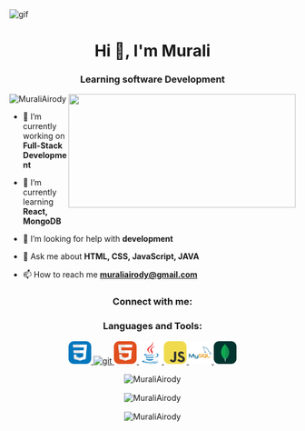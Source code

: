 <img width="100%" height="400" src="https://i.pinimg.com/originals/81/17/8b/81178b47a8598f0c81c4799f2cdd4057.gif" alt="gif">
<h1 align="center">Hi 👋, I'm Murali</h1>
<h3 align="center">Learning software Development</h3>
<img align="right" width="400" height="200" src="https://miro.medium.com/max/1360/1*IRGHmiGsa16stedQvIaZfw.gif" alt="">
<p align="left"> <img src="https://komarev.com/ghpvc/?username=MuraliAirody&label=Profile%20views&color=0e75b6&style=flat" alt="MuraliAirody" /> </p>

- 🔭 I’m currently working on **Full-Stack Development**

- 🌱 I’m currently learning **React, MongoDB**

- 🤝 I’m looking for help with **development**

- 💬 Ask me about **HTML, CSS, JavaScript, JAVA**

- 📫 How to reach me **muraliairody@gmail.com**

<h3 align="center">Connect with me:</h3>
<p align="center">
</p>

<h3 align="center">Languages and Tools:</h3>
<p align="center"> 
  <a href="https://www.w3schools.com/css/" target="_blank" rel="noreferrer"> <img src="https://github.com/tandpfun/skill-icons/blob/main/icons/CSS.svg" alt="css3" width="40" height="40"/> </a>
  <a href="https://git-scm.com/" target="_blank" rel="noreferrer"> <img src="https://www.vectorlogo.zone/logos/git-scm/git-scm-icon.svg" alt="git" width="40" height="40"/> </a> 
  <a href="https://www.w3.org/html/" target="_blank" rel="noreferrer"> <img src="https://github.com/tandpfun/skill-icons/blob/main/icons/HTML.svg" alt="html5" width="40" height="40"/> </a>
  <a href="https://www.java.com" target="_blank" rel="noreferrer"> <img src="https://raw.githubusercontent.com/devicons/devicon/master/icons/java/java-original.svg" alt="java" width="40" height="40"/> </a> 
  <a href="https://developer.mozilla.org/en-US/docs/Web/JavaScript" target="_blank" rel="noreferrer"> <img src="https://github.com/tandpfun/skill-icons/blob/main/icons/JavaScript.svg" alt="javascript" width="40" height="40"/> </a> 
  <a href="https://www.mysql.com/" target="_blank" rel="noreferrer"> <img src="https://raw.githubusercontent.com/devicons/devicon/master/icons/mysql/mysql-original-wordmark.svg" alt="mysql" width="40" height="40"/> </a>
  <a href="https://www.oracle.com/" target="_blank" rel="noreferrer"> <img src="https://github.com/tandpfun/skill-icons/blob/main/icons/MongoDB.svg" alt="oracle" width="40" height="40"/> 
  </a> 
</p>

<p align="center"><img align="center" src="https://github-readme-streak-stats.herokuapp.com/?user=MuraliAirody&&bg_color=00000000&theme=aura" alt="MuraliAirody" /></p>

<p align="center"><img align="center" src="https://github-readme-stats.vercel.app/api/top-langs?username=MuraliAirody&show_icons=true&locale=en&layout=compact&bg_color=00000000&theme=aura" alt="MuraliAirody" /></p>

<p align="center"><img align="center" src="https://github-readme-stats.vercel.app/api?username=MuraliAirody&show_icons=true&locale=en&bg_color=00000000&theme=aura&rank_icon=github" alt="MuraliAirody" /></p>

